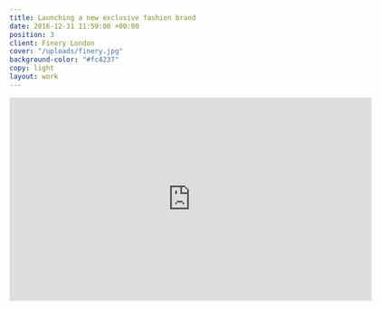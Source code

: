```yaml
---
title: Launching a new exclusive fashion brand
date: 2016-12-31 11:59:00 +00:00
position: 3
client: Finery London
cover: "/uploads/finery.jpg"
background-color: "#fc4237"
copy: light
layout: work
---
```


<iframe src="https://player.vimeo.com/video/197412516" width="640" height="360" frameborder="0" webkitallowfullscreen mozallowfullscreen allowfullscreen></iframe>
